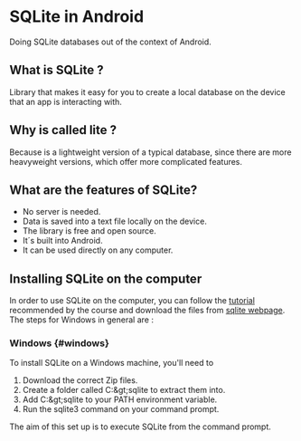 # SQLite in Android

Doing SQLite databases out of the context of Android.

## What is SQLite ?

Library that makes it easy for you to create a local database on the device that an app is interacting with. 

## Why is called lite ?

Because is a lightweight version of a typical database, since there are more heavyweight versions, which offer more complicated features.

## What are the features of SQLite? 

* No server is needed.
* Data is saved into a text file locally on the device.
* The library is free and open source.
* It´s built into Android.
* It can be used directly on any computer.

## Installing SQLite on the computer

In order to use SQLite on the computer, you can follow the [tutorial](http://www.tutorialspoint.com/sqlite/sqlite\_installation.htm) recommended by the course and download the files from [sqlite webpage](http://www.sqlite.org/download.html). The steps for Windows in general are :

### Windows {#windows}

To install SQLite on a Windows machine, you'll need to

1. Download the correct Zip files.
2. Create a folder called C:\&gt;sqlite to extract them into.
3. Add C:\&gt;sqlite to your PATH environment variable.
4. Run the sqlite3 command on your command prompt.

The aim of this set up is to execute SQLite from the command prompt. 



